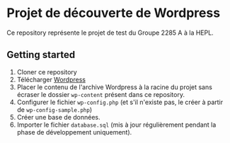 # Projet de découverte de Wordpress

Ce repository représente le projet de test du Groupe 2285 A à la HEPL.

## Getting started

1. Cloner ce repository
2. Télécharger [Wordpress](https://wordpress.org/)
3. Placer le contenu de l'archive Wordpress à la racine du projet sans écraser le dossier `wp-content` présent dans ce repository.
4. Configurer le fichier `wp-config.php` (et s'il n'existe pas, le créer à partir de `wp-config-sample.php`)
5. Créer une base de données.
6. Importer le fichier `database.sql` (mis à jour régulièrement pendant la phase de développement uniquement).